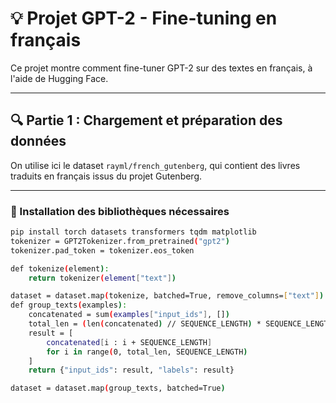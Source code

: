 # 💡 Projet GPT-2 - Fine-tuning en français

Ce projet montre comment fine-tuner GPT-2 sur des textes en français, à l'aide de Hugging Face.

---

## 🔍 Partie 1 : Chargement et préparation des données

On utilise ici le dataset `rayml/french_gutenberg`, qui contient des livres traduits en français issus du projet Gutenberg.

---

### 🧪 Installation des bibliothèques nécessaires

```bash
pip install torch datasets transformers tqdm matplotlib
tokenizer = GPT2Tokenizer.from_pretrained("gpt2")
tokenizer.pad_token = tokenizer.eos_token

def tokenize(element):
    return tokenizer(element["text"])

dataset = dataset.map(tokenize, batched=True, remove_columns=["text"])
def group_texts(examples):
    concatenated = sum(examples["input_ids"], [])
    total_len = (len(concatenated) // SEQUENCE_LENGTH) * SEQUENCE_LENGTH
    result = [
        concatenated[i : i + SEQUENCE_LENGTH]
        for i in range(0, total_len, SEQUENCE_LENGTH)
    ]
    return {"input_ids": result, "labels": result}

dataset = dataset.map(group_texts, batched=True)
